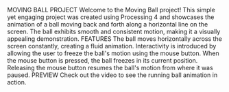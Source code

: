 MOVING BALL PROJECT
Welcome to the Moving Ball project! This simple yet engaging project was created using Processing 4 and showcases the animation of a ball moving back and forth along a horizontal line on the screen. The ball exhibits smooth and consistent motion, making it a visually appealing demonstration.
FEATURES
The ball moves horizontally across the screen constantly, creating a fluid animation.
Interactivity is introduced by allowing the user to freeze the ball's motion using the mouse button.
When the mouse button is pressed, the ball freezes in its current position.
Releasing the mouse button resumes the ball's motion from where it was paused.
PREVIEW
Check out the video to see the running ball animation in action.
